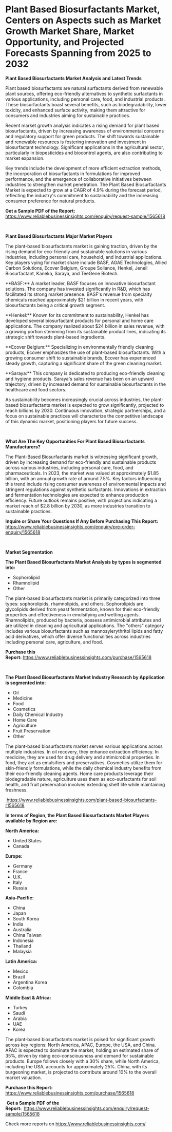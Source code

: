 <p><h1>Plant Based Biosurfactants Market, Centers on Aspects such as Market Growth Market Share, Market Opportunity, and Projected Forecasts Spanning from 2025 to 2032</h1></p><p><strong>Plant Based Biosurfactants Market Analysis and Latest Trends</strong></p>
<p><p>Plant based biosurfactants are natural surfactants derived from renewable plant sources, offering eco-friendly alternatives to synthetic surfactants in various applications, including personal care, food, and industrial products. These biosurfactants boast several benefits, such as biodegradability, lower toxicity, and enhanced surface activity, making them attractive for consumers and industries aiming for sustainable practices.</p><p>Recent market growth analysis indicates a rising demand for plant based biosurfactants, driven by increasing awareness of environmental concerns and regulatory support for green products. The shift towards sustainable and renewable resources is fostering innovation and investment in biosurfactant technology. Significant applications in the agricultural sector, particularly in biopesticides and biocontrol agents, are also contributing to market expansion.</p><p>Key trends include the development of more efficient extraction methods, the incorporation of biosurfactants in formulations for improved performance, and the emergence of collaborative initiatives between industries to strengthen market penetration. The Plant Based Biosurfactants Market is expected to grow at a CAGR of 4.9% during the forecast period, reflecting the industry's commitment to sustainability and the increasing consumer preference for natural products.</p></p>
<p><strong>Get a Sample PDF of the Report:&nbsp;</strong> <a href="https://www.reliablebusinessinsights.com/enquiry/request-sample/1565618?utm_campaign=2248&utm_medium=2&utm_source=Github&utm_content=ia&utm_term=02042025&utm_id=plant-based-biosurfactants">https://www.reliablebusinessinsights.com/enquiry/request-sample/1565618</a></p>
<p>&nbsp;</p>
<p><strong>Plant Based Biosurfactants Major Market Players</strong></p>
<p><p>The plant-based biosurfactants market is gaining traction, driven by the rising demand for eco-friendly and sustainable solutions in various industries, including personal care, household, and industrial applications. Key players vying for market share include BASF, AGAE Technologies, Allied Carbon Solutions, Ecover Belgium, Groupe Soliance, Henkel, Jeneil Biosurfactant, Kaneka, Saraya, and TeeGene Biotech.</p><p>**BASF:** A market leader, BASF focuses on innovative biosurfactant solutions. The company has invested significantly in R&D, which has facilitated its strong market presence. BASF's revenue from specialty chemicals reached approximately $21 billion in recent years, with biosurfactants being a critical growth segment.</p><p>**Henkel:** Known for its commitment to sustainability, Henkel has developed several biosurfactant products for personal and home care applications. The company realized about $24 billion in sales revenue, with a growing portion stemming from its sustainable product lines, indicating its strategic shift towards plant-based ingredients.</p><p>**Ecover Belgium:** Specializing in environmentally friendly cleaning products, Ecover emphasizes the use of plant-based biosurfactants. With a growing consumer shift to sustainable brands, Ecover has experienced steady growth, capturing a significant share of the green cleaning market.</p><p>**Saraya:** This company is dedicated to producing eco-friendly cleaning and hygiene products. Saraya's sales revenue has been on an upward trajectory, driven by increased demand for sustainable biosurfactants in the healthcare and food sectors.</p><p>As sustainability becomes increasingly crucial across industries, the plant-based biosurfactants market is expected to grow significantly, projected to reach billions by 2030. Continuous innovation, strategic partnerships, and a focus on sustainable practices will characterize the competitive landscape of this dynamic market, positioning players for future success.</p></p>
<p>&nbsp;</p>
<p><strong>What Are The Key Opportunities For Plant Based Biosurfactants Manufacturers?</strong></p>
<p><p>The Plant-Based Biosurfactants market is witnessing significant growth, driven by increasing demand for eco-friendly and sustainable products across various industries, including personal care, food, and pharmaceuticals. In 2023, the market was valued at approximately $1.85 billion, with an annual growth rate of around 7.5%. Key factors influencing this trend include rising consumer awareness of environmental impacts and stringent regulations against synthetic surfactants. Innovations in extraction and fermentation technologies are expected to enhance production efficiency. Future outlook remains positive, with projections indicating a market reach of $2.8 billion by 2030, as more industries transition to sustainable practices.</p></p>
<p><strong>Inquire or Share Your Questions If Any Before Purchasing This Report:</strong> <a href="https://www.reliablebusinessinsights.com/enquiry/pre-order-enquiry/1565618?utm_campaign=2248&utm_medium=2&utm_source=Github&utm_content=ia&utm_term=02042025&utm_id=plant-based-biosurfactants">https://www.reliablebusinessinsights.com/enquiry/pre-order-enquiry/1565618</a></p>
<p>&nbsp;</p>
<p><strong>Market Segmentation</strong></p>
<p><strong>The Plant Based Biosurfactants Market Analysis by types is segmented into:</strong></p>
<p><ul><li>Sophorolipid</li><li>Rhamnolipid</li><li>Other</li></ul></p>
<p><p>The plant-based biosurfactants market is primarily categorized into three types: sophorolipids, rhamnolipids, and others. Sophorolipids are glycolipids derived from yeast fermentation, known for their eco-friendly properties and effectiveness in emulsifying and wetting agents. Rhamnolipids, produced by bacteria, possess antimicrobial attributes and are utilized in cleaning and agricultural applications. The "others" category includes various biosurfactants such as mannosylerythritol lipids and fatty acid derivatives, which offer diverse functionalities across industries including personal care, agriculture, and food.</p></p>
<p><strong>Purchase this Report:&nbsp;</strong><a href="https://www.reliablebusinessinsights.com/purchase/1565618?utm_campaign=2248&utm_medium=2&utm_source=Github&utm_content=ia&utm_term=02042025&utm_id=plant-based-biosurfactants">https://www.reliablebusinessinsights.com/purchase/1565618</a></p>
<p>&nbsp;</p>
<p><strong>The Plant Based Biosurfactants Market Industry Research by Application is segmented into:</strong></p>
<p><ul><li>Oil</li><li>Medicine</li><li>Food</li><li>Cosmetics</li><li>Daily Chemical Industry</li><li>Home Care</li><li>Agriculture</li><li>Fruit Preservation</li><li>Other</li></ul></p>
<p><p>The plant-based biosurfactants market serves various applications across multiple industries. In oil recovery, they enhance extraction efficiency. In medicine, they are used for drug delivery and antimicrobial properties. In food, they act as emulsifiers and preservatives. Cosmetics utilize them for skin-friendly formulations, while the daily chemical industry benefits from their eco-friendly cleaning agents. Home care products leverage their biodegradable nature, agriculture uses them as eco-surfactants for soil health, and fruit preservation involves extending shelf life while maintaining freshness.</p></p>
<p><a href="https://www.reliablebusinessinsights.com/plant-based-biosurfactants-r1565618?utm_campaign=2248&utm_medium=2&utm_source=Github&utm_content=ia&utm_term=02042025&utm_id=plant-based-biosurfactants">&nbsp;https://www.reliablebusinessinsights.com/plant-based-biosurfactants-r1565618</a></p>
<p><strong>In terms of Region, the Plant Based Biosurfactants Market Players available by Region are:</strong></p>
<p>
    <p> <strong> North America: </strong>
        <ul>
            <li>United States</li>
            <li>Canada</li>
        </ul>
        </p> 
    <p> <strong> Europe: </strong>
        <ul>
            <li>Germany</li>
            <li>France</li>
            <li>U.K.</li>
            <li>Italy</li>
            <li>Russia</li>
        </ul>
        </p> 
    <p> <strong> Asia-Pacific: </strong>
        <ul>
            <li>China</li>
            <li>Japan</li>
            <li>South Korea</li>
            <li>India</li>
            <li>Australia</li>
            <li>China Taiwan</li>
            <li>Indonesia</li>
            <li>Thailand</li>
            <li>Malaysia</li>
        </ul>
        </p> 
    <p> <strong> Latin America: </strong>
        <ul>
            <li>Mexico</li>
            <li>Brazil</li>
            <li>Argentina Korea</li>
            <li>Colombia</li>
        </ul>
        </p> 
    <p> <strong> Middle East & Africa: </strong>
        <ul>
            <li>Turkey</li>
            <li>Saudi</li>
            <li>Arabia</li>
            <li>UAE</li>
            <li>Korea</li>
        </ul>
    </p>
    </p>
<p><p>The plant-based biosurfactants market is poised for significant growth across key regions: North America, APAC, Europe, the USA, and China. APAC is expected to dominate the market, holding an estimated share of 35%, driven by rising eco-consciousness and demand for sustainable products. Europe follows closely with a 30% share, while North America, including the USA, accounts for approximately 25%. China, with its burgeoning market, is projected to contribute around 10% to the overall market valuation.</p></p>
<p><strong>Purchase this Report: </strong><a href="https://www.reliablebusinessinsights.com/purchase/1565618?utm_campaign=2248&utm_medium=2&utm_source=Github&utm_content=ia&utm_term=02042025&utm_id=plant-based-biosurfactants">https://www.reliablebusinessinsights.com/purchase/1565618</a></p>
<p>&nbsp;<strong>Get a Sample PDF of the Report:&nbsp;&nbsp;</strong><a href="https://www.reliablebusinessinsights.com/enquiry/request-sample/1565618?utm_campaign=2248&utm_medium=2&utm_source=Github&utm_content=ia&utm_term=02042025&utm_id=plant-based-biosurfactants">https://www.reliablebusinessinsights.com/enquiry/request-sample/1565618</a></p>
<p><strong></strong></p>
<p>Check more reports on <a href="https://www.reliablebusinessinsights.com/?utm_campaign=2248&utm_medium=2&utm_source=Github&utm_content=ia&utm_term=02042025&utm_id=plant-based-biosurfactants">https://www.reliablebusinessinsights.com/</a></p>